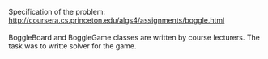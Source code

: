 Specification of the problem:</br>
http://coursera.cs.princeton.edu/algs4/assignments/boggle.html
</br></br>
BoggleBoard and BoggleGame classes are written by course lecturers. The task was to writte solver for the game.
